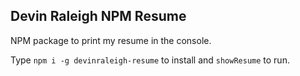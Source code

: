 ## Devin Raleigh NPM Resume

NPM package to print my resume in the console.

Type `npm i -g devinraleigh-resume` to install and `showResume` to run.
